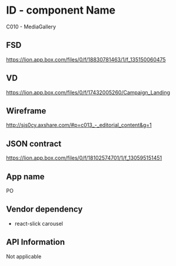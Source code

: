 # ID - component Name
C010 - MediaGallery

## FSD
https://lion.app.box.com/files/0/f/18830781463/1/f_135150060475

## VD
https://lion.app.box.com/files/0/f/17432005260/Campaign_Landing

## Wireframe
http://sjs0cy.axshare.com/#p=c013_-_editorial_content&g=1

## JSON contract
https://lion.app.box.com/files/0/f/18102574701/1/f_130595151451

## App name
PO

## Vendor dependency
* react-slick carousel

## API Information
Not applicable


